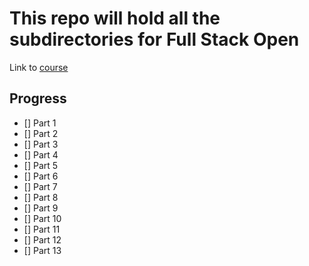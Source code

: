 # This repo will hold all the subdirectories for Full Stack Open

Link to [course](https://fullstackopen.com/en/)

## Progress

- [] Part 1
- [] Part 2
- [] Part 3
- [] Part 4
- [] Part 5
- [] Part 6
- [] Part 7
- [] Part 8
- [] Part 9
- [] Part 10
- [] Part 11
- [] Part 12
- [] Part 13
